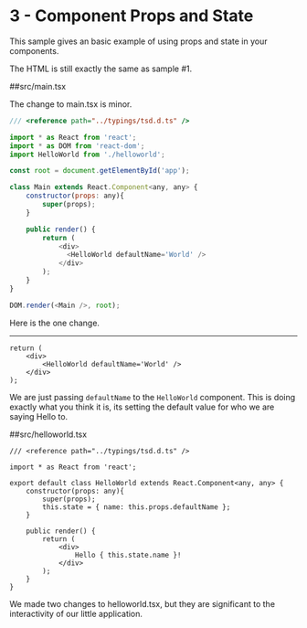 # 3 - Component Props and State

This sample gives an basic example of using props and state in your components.

The HTML is still exactly the same as sample #1. 

##src/main.tsx

The change to main.tsx is minor.

```javascript
/// <reference path="../typings/tsd.d.ts" />

import * as React from 'react';
import * as DOM from 'react-dom';
import HelloWorld from './helloworld';

const root = document.getElementById('app');

class Main extends React.Component<any, any> {
    constructor(props: any){
        super(props);
    }

	public render() {
		return (
            <div>
              <HelloWorld defaultName='World' />
            </div>
        );
	}
}

DOM.render(<Main />, root);  
```

Here is the one change.

---

```
return (
    <div>
        <HelloWorld defaultName='World' />
    </div>
);
```

We are just passing `defaultName` to the `HelloWorld` component. This is doing exactly what you think it is, its setting the default value for who we are saying Hello to.

##src/helloworld.tsx

```
/// <reference path="../typings/tsd.d.ts" />

import * as React from 'react';

export default class HelloWorld extends React.Component<any, any> {
    constructor(props: any){
        super(props);
        this.state = { name: this.props.defaultName };
    }

	public render() {
		return (
            <div>
                Hello { this.state.name }!
            </div>
        );
	}
}
```

We made two changes to helloworld.tsx, but they are significant to the interactivity of our little application.



